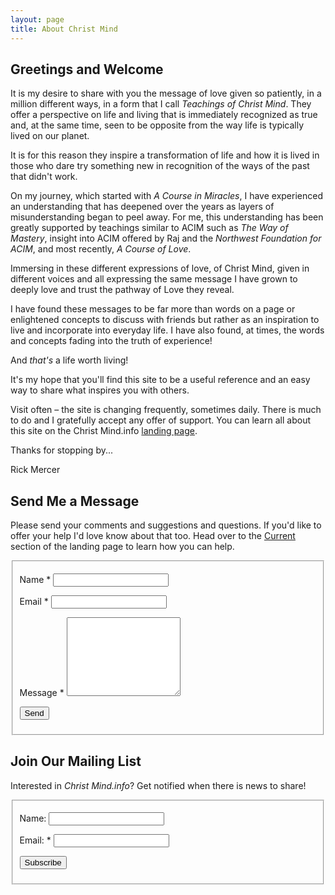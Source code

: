 ```yaml
---
layout: page
title: About Christ Mind 
---
```


## Greetings and Welcome

<div markdown="1" class="about-me">

It is my desire to share with you the message of love given so
patiently, in a million different ways, in a form that I call *Teachings
of Christ Mind*. They offer a perspective on life and living that is
immediately recognized as true and, at the same time, seen to be
opposite from the way life is typically lived on our planet.

It is for this reason they inspire a transformation of life and how it
is lived in those who dare try something new in recognition of the ways
of the past that didn't work.

On my journey, which started with *A Course in Miracles*, I have
experienced an understanding that has deepened over the years as layers
of misunderstanding began to peel away. For me, this understanding has
been greatly supported by teachings similar to ACIM such as *The Way of
Mastery*, insight into ACIM offered by Raj and the *Northwest Foundation
for ACIM*, and most recently, *A Course of Love*.

Immersing in these different expressions of love, of Christ Mind, given
in different voices and all expressing the same message I have grown to
deeply love and trust the pathway of Love they reveal.

I have found these messages to be far more than words on a page or
enlightened concepts to discuss with friends but rather as an
inspiration to live and incorporate into everyday life. I have also
found, at times, the words and concepts fading into the truth of
experience!

And *that's* a life worth living!

It's my hope that you'll find this site to be a useful reference and an
easy way to share what inspires you with others.

Visit often &ndash; the site is changing frequently, sometimes daily.
There is much to do and I gratefully accept any offer of support. You
can learn all about this site on the Christ Mind.info [landing page](/). 

Thanks for stopping by...

Rick Mercer
</div>

## Send Me a Message

Please send your comments and suggestions and questions. If you'd like
to offer your help I'd love know about that too. Head over to the
[Current](/#landingepresent) section of the landing page to learn how
you can help.

<fieldset class="no-padding">
  <form action="?" action="/about/" id="contact-form" class="" netlify>
    <p>
      <label for="name">Name <span class="color-red">*</span></label>
      <input type="text" required name="name" id="name" class="form-control">
    </p>
    <p>
      <label for="email">Email <span class="color-red">*</span></label>
      <input type="email" required name="email" id="email" class="form-control">
    </p>
    <p>
      <label for="message">Message <span class="color-red">*</span></label>
      <textarea rows="8" required name="message" id="message" class="form-control">
      </textarea>
    </p>
    <p>
      <input type="submit" value="Send">
    </p>
  </form>
  <div class="form-message"></div>
</fieldset>

## Join Our Mailing List

Interested in *Christ Mind.info*? Get notified when there is news to
share!

<div class="mail-list">
  <fieldset class="no-padding">
    <form action="?" action="/about/" id="subscribe-form" class="" netlify>
      <p>
        <label for="name">Name: </label>
        <input type="text" name="name" id="name" class="form-control">
      </p>
      <p>
        <label for="email">Email: <span class="color-red">*</span></label>
        <input type="email" required name="email" id="email" class="form-control">
      </p>
      <p>
        <input type="submit" value="Subscribe">
      </p>
    </form>
    <div class="form-message"></div>
  </fieldset>
</div>


